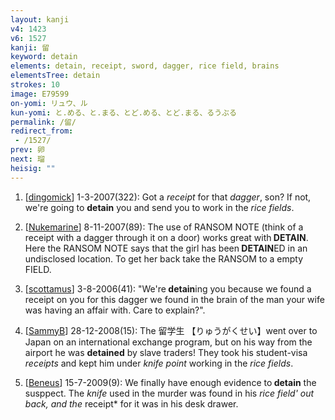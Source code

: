 ```yaml
---
layout: kanji
v4: 1423
v6: 1527
kanji: 留
keyword: detain
elements: detain, receipt, sword, dagger, rice field, brains
elementsTree: detain
strokes: 10
image: E79599
on-yomi: リュウ、ル
kun-yomi: と.める、と.まる、とど.める、とど.まる、るうぶる
permalink: /留/
redirect_from:
 - /1527/
prev: 卵
next: 瑠
heisig: ""
---
```


1) [<a href="http://kanji.koohii.com/profile/dingomick">dingomick</a>] 1-3-2007(322): Got a <em>receipt</em> for that <em>dagger</em>, son? If not, we&#039;re going to <strong>detain</strong> you and send you to work in the <em>rice fields</em>.

2) [<a href="http://kanji.koohii.com/profile/Nukemarine">Nukemarine</a>] 8-11-2007(89): The use of RANSOM NOTE (think of a receipt with a dagger through it on a door) works great with<strong> DETAIN</strong>. Here the RANSOM NOTE says that the girl has been<strong> DETAIN</strong>ED in an undisclosed location. To get her back take the RANSOM to a empty FIELD.

3) [<a href="http://kanji.koohii.com/profile/scottamus">scottamus</a>] 3-8-2006(41): &quot;We&#039;re<strong> detain</strong>ing you because we found a receipt on you for this dagger we found in the brain of the man your wife was having an affair with. Care to explain?&quot;.

4) [<a href="http://kanji.koohii.com/profile/SammyB">SammyB</a>] 28-12-2008(15): The 留学生 【りゅうがくせい】went over to Japan on an international exchange program, but on his way from the airport he was <strong>detained</strong> by slave traders! They took his student-visa <em>receipts</em> and kept him under <em>knife point</em> working in the <em>rice fields</em>.

5) [<a href="http://kanji.koohii.com/profile/Beneus">Beneus</a>] 15-7-2009(9): We finally have enough evidence to<strong> detain</strong> the susppect. The <em>knife</em> used in the murder was found in his <em>rice field&#039; out back, and the </em>receipt* for it was in his desk drawer.

